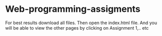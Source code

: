 # Web-programming-assigments
For best results download all files. Then open the index.html file. And you will be able to view the other pages by clicking on Assignment 1,.. etc

